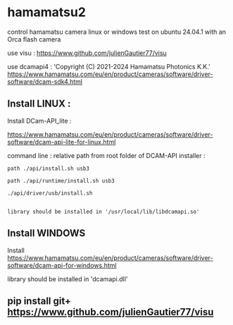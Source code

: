 # hamamatsu2
control hamamatsu camera linux or windows
test on ubuntu 24.04.1 with an Orca flash camera

use visu : https://www.github.com/julienGautier77/visu

use dcamapi4 : 'Copyright (C) 2021-2024 Hamamatsu Photonics K.K.' https://www.hamamatsu.com/eu/en/product/cameras/software/driver-software/dcam-sdk4.html


## Install LINUX : 
  Install DCam-API_lite :
  
  https://www.hamamatsu.com/eu/en/product/cameras/software/driver-software/dcam-api-lite-for-linux.html
  
  command line : relative path from root folder of DCAM-API installer : 
  
    path ./api/install.sh usb3
    
    path ./api/runtime/install.sh usb3
    
    ./api/driver/usb/install.sh


    library should be installed in '/usr/local/lib/libdcamapi.so'

## Install WINDOWS 
  Install https://www.hamamatsu.com/eu/en/product/cameras/software/driver-software/dcam-api-for-windows.html
  
  library should be installed in 'dcamapi.dll'
  
## pip install git+ https://www.github.com/julienGautier77/visu


  
